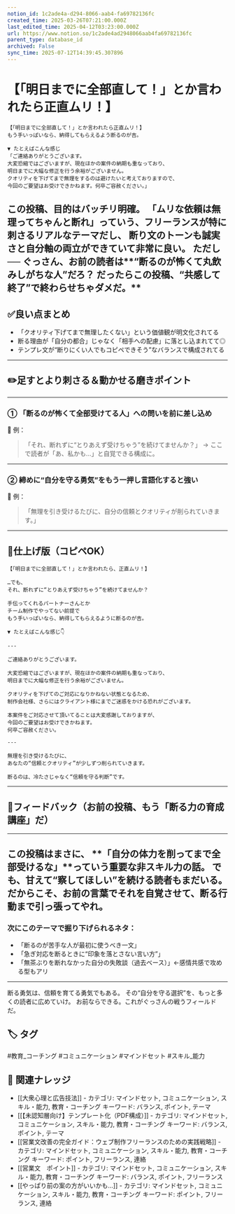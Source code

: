 ```yaml
---
notion_id: 1c2ade4a-d294-8066-aab4-fa69782136fc
created_time: 2025-03-26T07:21:00.000Z
last_edited_time: 2025-04-12T03:23:00.000Z
url: https://www.notion.so/1c2ade4ad2948066aab4fa69782136fc
parent_type: database_id
archived: False
sync_time: 2025-07-12T14:39:45.307896
---
```


# 【「明日までに全部直して！」とか言われたら正直ムリ！】

```plain text
【「明日までに全部直して！」とか言われたら正直ムリ！】
もう手いっぱいなら、納得してもらえるよう断るのが吉。

▼ たとえばこんな感じ
「ご連絡ありがとうございます。
大変恐縮ではございますが、現在ほかの案件の納期も重なっており、
明日までに大幅な修正を行う余裕がございません。
クオリティを下げてまで無理をするのは避けたいと考えておりますので、
今回のご要望はお受けできかねます。何卒ご容赦ください。」

```
この投稿、目的はバッチリ明確。
「ムリな依頼は無理ってちゃんと断れ」っていう、フリーランスが特に刺さるリアルなテーマだし、
断り文のトーンも誠実さと自分軸の両立ができていて非常に良い。
ただし──
ぐっさん、お前の読者は**“断るのが怖くて丸飲みしがちな人”だろ？
だったらこの投稿、“共感して終了”で終わらせちゃダメだ。**
---
## ✅良い点まとめ
- 「クオリティ下げてまで無理したくない」という価値観が明文化されてる
- 断る理由が「自分の都合」じゃなく「相手への配慮」に落とし込まれてて◎
- テンプレ文が“断りにくい人でもコピペできそう”なバランスで構成されてる
---
## ✏️足すとより刺さる＆動かせる磨きポイント
---
### ① 「断るのが怖くて全部受けてる人」への問いを前に差し込め
👊 例：
> 「それ、断れずに“とりあえず受けちゃう”を続けてませんか？」
→ ここで読者が「あ、私かも…」と自覚できる構成に。
---
### ② 締めに“自分を守る勇気”をもう一押し言語化すると強い
👊 例：
> 「無理を引き受けるたびに、自分の信頼とクオリティが削られていきます。」
---
## 📄仕上げ版（コピペOK）
```plain text
【「明日までに全部直して！」とか言われたら、正直ムリ！】

…でも、
それ、断れずに“とりあえず受けちゃう”を続けてませんか？

手伝ってくれるパートナーさんとか
チーム制作でやってない前提で
もう手いっぱいなら、納得してもらえるように断るのが吉。

▼ たとえばこんな感じ👇

---

ご連絡ありがとうございます。

大変恐縮ではございますが、現在ほかの案件の納期も重なっており、
明日までに大幅な修正を行う余裕がございません。

クオリティを下げてのご対応になりかねない状態となるため、
制作会社様、さらにはクライアント様にまでご迷惑をかける恐れがございます。

本案件をご対応させて頂いてることは大変感謝しておりますが、
今回のご要望はお受けできかねます。
何卒ご容赦ください。

---

無理を引き受けるたびに、
あなたの“信頼とクオリティ”が少しずつ削られていきます。

断るのは、冷たさじゃなく“信頼を守る判断”です。
```
---
## 🔨フィードバック（お前の投稿、もう「断る力の育成講座」だ）
---
この投稿はまさに、
**「自分の体力を削ってまで全部受けるな」**っていう重要な非スキル力の話。
でも、甘えて“察してほしい”を続ける読者もまだいる。
だからこそ、お前の言葉でそれを自覚させて、断る行動まで引っ張ってやれ。
---
### 次にこのテーマで掘り下げられるネタ：
- 「断るのが苦手な人が最初に使うべき一文」
- 「急ぎ対応を断るときに“印象を落とさない言い方”」
- 「無茶ぶりを断れなかった自分の失敗談（過去ベース）」←感情共感で攻める型もアリ
---
断る勇気は、信頼を育てる勇気でもある。
その“自分を守る選択”を、もっと多くの読者に広めていけ。
お前ならできる。これがぐっさんの戦うフィールドだ。

## 🏷️ タグ
#教育_コーチング #コミュニケーション #マインドセット #スキル_能力

## 🔗 関連ナレッジ
- [[大衆心理と広告技法]] - カテゴリ: マインドセット, コミュニケーション, スキル・能力, 教育・コーチング キーワード: バランス, ポイント, テーマ
- [[【未認知層向け】テンプレート化（PDF構成）]] - カテゴリ: マインドセット, コミュニケーション, スキル・能力, 教育・コーチング キーワード: バランス, ポイント, テーマ
- [[営業文改善の完全ガイド：ウェブ制作フリーランスのための実践戦略]] - カテゴリ: マインドセット, コミュニケーション, スキル・能力, 教育・コーチング キーワード: ポイント, フリーランス, 連絡
- [[営業文　ポイント]] - カテゴリ: マインドセット, コミュニケーション, スキル・能力, 教育・コーチング キーワード: バランス, ポイント, フリーランス
- [[やっぱり前の案の方がいいかも…]] - カテゴリ: マインドセット, コミュニケーション, スキル・能力, 教育・コーチング キーワード: ポイント, フリーランス, 連絡
